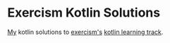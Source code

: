 # Exercism Kotlin Solutions

[My](https://exercism.io/profiles/lotharschulz) kotlin solutions to [exercism's](http://exercism.io/) [kotlin learning track](https://exercism.io/my/tracks/kotlin).
